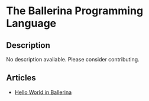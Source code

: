 # The Ballerina Programming Language

## Description

No description available. Please consider contributing.

## Articles

- [Hello World in Ballerina](https://sampleprograms.io/projects/hello-world/ballerina)